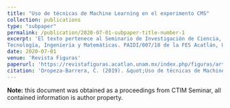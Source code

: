 ```yaml
---
title: "Uso de técnicas de Machine Learning en el experimento CMS"
collection: publications
type: "subpaper"
permalink: /publication/2020-07-01-subpaper-title-number-1
excerpt: 'El texto pertenece al Seminario de Investigación de Ciencia, 
Tecnología, Ingeniería y Matemáticas. PAIDI/007/18 de la FES Acatlán, UNAM.'
date: 2020-07-01
venue: 'Revista Figuras'
paperurl: 'https://revistafiguras.acatlan.unam.mx/index.php/figuras/article/view/90/91'
citation: 'Oropeza-Barrera, C. (2019). &quot;Uso de técnicas de Machine Learning en el experimento CMS.&quot; <i>Revista Figuras</i>. 1(1).'
---
```


**Note:** this document was obtained as a proceedings 
from CTIM Seminar, all contained information is author property. 

